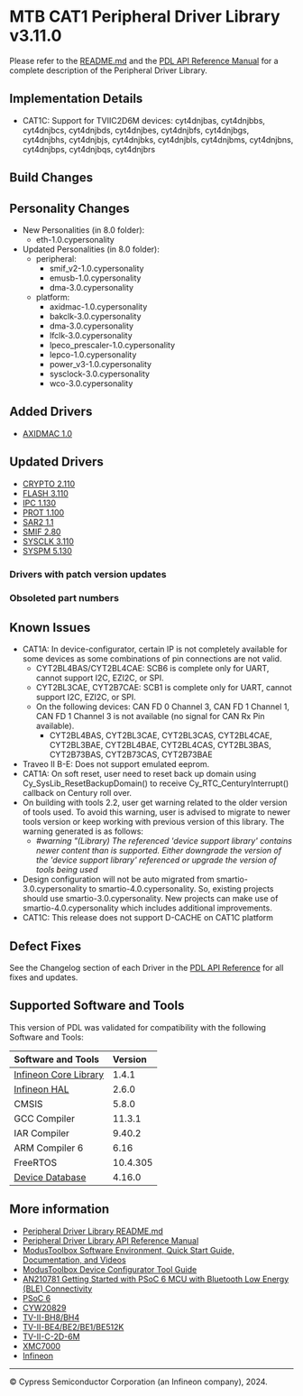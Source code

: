 # MTB CAT1 Peripheral Driver Library v3.11.0

Please refer to the [README.md](./README.md) and the
[PDL API Reference Manual](https://infineon.github.io/mtb-pdl-cat1/pdl_api_reference_manual/html/index.html)
for a complete description of the Peripheral Driver Library.


## Implementation Details
* CAT1C: Support for TVIIC2D6M devices: cyt4dnjbas, cyt4dnjbbs, cyt4dnjbcs, cyt4dnjbds, cyt4dnjbes, cyt4dnjbfs, cyt4dnjbgs, cyt4dnjbhs, cyt4dnjbjs, cyt4dnjbks, cyt4dnjbls, cyt4dnjbms, cyt4dnjbns, cyt4dnjbps, cyt4dnjbqs, cyt4dnjbrs

## Build Changes

## Personality Changes
* New Personalities (in 8.0 folder):
    * eth-1.0.cypersonality
* Updated Personalities (in 8.0 folder):
  * peripheral:
    * smif_v2-1.0.cypersonality
    * emusb-1.0.cypersonality
    * dma-3.0.cypersonality
  * platform:
    * axidmac-1.0.cypersonality
    * bakclk-3.0.cypersonality
    * dma-3.0.cypersonality
    * lfclk-3.0.cypersonality
    * lpeco_prescaler-1.0.cypersonality
    * lepco-1.0.cypersonality
    * power_v3-1.0.cypersonality
    * sysclock-3.0.cypersonality
    * wco-3.0.cypersonality

## Added Drivers
* [AXIDMAC 1.0](https://infineon.github.io/mtb-pdl-cat1/pdl_api_reference_manual/html/group__group__axidmac.html)

## Updated Drivers
* [CRYPTO 2.110](https://infineon.github.io/mtb-pdl-cat1/pdl_api_reference_manual/html/group__group__crypto.html)
* [FLASH 3.110](https://infineon.github.io/mtb-pdl-cat1/pdl_api_reference_manual/html/group__group__flash.html)
* [IPC 1.130](https://infineon.github.io/mtb-pdl-cat1/pdl_api_reference_manual/html/group__group__ipc.html)
* [PROT 1.100](https://infineon.github.io/mtb-pdl-cat1/pdl_api_reference_manual/html/group__group__prot.html)
* [SAR2 1.1](https://infineon.github.io/mtb-pdl-cat1/pdl_api_reference_manual/html/group__group__sar2.html)
* [SMIF 2.80](https://infineon.github.io/mtb-pdl-cat1/pdl_api_reference_manual/html/group__group__smif.html)
* [SYSCLK 3.110](https://infineon.github.io/mtb-pdl-cat1/pdl_api_reference_manual/html/group__group__sysclk.html)
* [SYSPM 5.130](https://infineon.github.io/mtb-pdl-cat1/pdl_api_reference_manual/html/group__group__syspm.html)

### Drivers with patch version updates


### Obsoleted part numbers


## Known Issues
* CAT1A: In device-configurator, certain IP is not completely available for some devices as some combinations of pin connections are not valid.
  * CYT2BL4BAS/CYT2BL4CAE: SCB6 is complete only for UART, cannot support I2C, EZI2C, or SPI.
  * CYT2BL3CAE, CYT2B7CAE: SCB1 is complete only for UART, cannot support I2C, EZI2C, or SPI.
  * On the following devices: CAN FD 0 Channel 3, CAN FD 1 Channel 1, CAN FD 1 Channel 3 is not available (no signal for CAN Rx Pin available).
    * CYT2BL4BAS, CYT2BL3CAE, CYT2BL3CAS, CYT2BL4CAE, CYT2BL3BAE, CYT2BL4BAE, CYT2BL4CAS, CYT2BL3BAS, CYT2B73BAS, CYT2B73CAS, CYT2B73BAE
* Traveo II B-E: Does not support emulated eeprom.
* CAT1A: On soft reset, user need to reset back up domain using Cy_SysLib_ResetBackupDomain() to receive Cy_RTC_CenturyInterrupt() callback on Century roll over.
* On building with tools 2.2, user get warning related to the older version of tools used. To avoid this warning, user is advised to migrate to newer tools version or keep working with previous version of this library.  The warning generated is as follows:
  * _#warning "(Library) The referenced 'device support library' contains newer content than is supported. Either downgrade the version of the 'device support library' referenced or upgrade the version of tools being used_
* Design configuration will not be auto migrated from smartio-3.0.cypersonality to smartio-4.0.cypersonality. So, existing projects should use smartio-3.0.cypersonality. New projects can make use of smartio-4.0.cypersonality which includes additional improvements.
* CAT1C: This release does not support D-CACHE on CAT1C platform


## Defect Fixes

See the Changelog section of each Driver in the [PDL API Reference](https://infineon.github.io/mtb-pdl-cat1/pdl_api_reference_manual/html/modules.html) for all fixes and updates.

## Supported Software and Tools

This version of PDL was validated for compatibility with the following Software and Tools:

| Software and Tools                                                            | Version      |
| :---                                                                          | :----        |
| [Infineon Core Library](https://github.com/Infineon/core-lib)                 | 1.4.1        |
| [Infineon HAL](https://github.com/Infineon/mtb-hal-cat1)                      | 2.6.0        |
| CMSIS                                                                         | 5.8.0        |
| GCC Compiler                                                                  | 11.3.1       |
| IAR Compiler                                                                  | 9.40.2       |
| ARM Compiler 6                                                                | 6.16         |
| FreeRTOS                                                                      | 10.4.305     |
| [Device Database](https://github.com/Infineon/device-db)                      | 4.16.0       |

## More information

* [Peripheral Driver Library README.md](./README.md)
* [Peripheral Driver Library API Reference Manual](https://infineon.github.io/mtb-pdl-cat1/pdl_api_reference_manual/html/index.html)
* [ModusToolbox Software Environment, Quick Start Guide, Documentation, and Videos](https://www.infineon.com/cms/en/design-support/tools/sdk/modustoolbox-software/)
* [ModusToolbox Device Configurator Tool Guide](https://www.infineon.com/dgdl/Infineon-ModusToolbox_Device_Configurator_Guide_4-UserManual-v01_00-EN.pdf?fileId=8ac78c8c7d718a49017d99ab297631cb)
* [AN210781 Getting Started with PSoC 6 MCU with Bluetooth Low Energy (BLE) Connectivity](https://www.infineon.com/dgdl/Infineon-AN210781_Getting_Started_with_PSoC_6_MCU_with_Bluetooth_Low_Energy_(BLE)_Connectivity_on_PSoC_Creator-ApplicationNotes-v05_00-EN.pdf?fileId=8ac78c8c7cdc391c017d0d311f536528)
* [PSoC 6](https://www.infineon.com/cms/en/product/microcontroller/32-bit-psoc-arm-cortex-microcontroller/psoc-6-32-bit-arm-cortex-m4-mcu/)
* [CYW20829](https://www.infineon.com/cms/en/product/promopages/airoc20829)
* [TV-II-BH8/BH4](https://www.infineon.com/cms/en/product/microcontroller/32-bit-traveo-t2g-arm-cortex-microcontroller/)
* [TV-II-BE4/BE2/BE1/BE512K](https://www.infineon.com/cms/en/product/microcontroller/32-bit-traveo-t2g-arm-cortex-microcontroller/)
* [TV-II-C-2D-6M](https://www.infineon.com/cms/en/product/microcontroller/32-bit-traveo-t2g-arm-cortex-microcontroller/32-bit-traveo-t2g-arm-cortex-for-cluster/)
* [XMC7000](https://www.infineon.com/cms/en/product/microcontroller/32-bit-industrial-microcontroller-based-on-arm-cortex-m/32-bit-xmc7000-industrial-microcontroller-arm-cortex-m7/)
* [Infineon](http://www.infineon.com)


---
© Cypress Semiconductor Corporation (an Infineon company), 2024.
